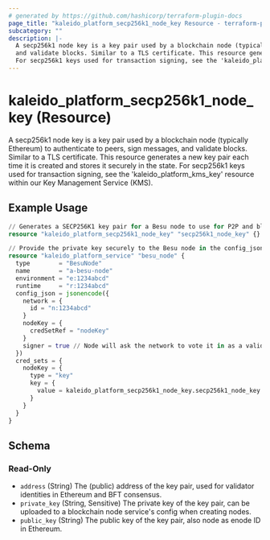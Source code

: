 ```yaml
---
# generated by https://github.com/hashicorp/terraform-plugin-docs
page_title: "kaleido_platform_secp256k1_node_key Resource - terraform-provider-kaleido"
subcategory: ""
description: |-
  A secp256k1 node key is a key pair used by a blockchain node (typically Ethereum) to authenticate to peers, sign messages,
  and validate blocks. Similar to a TLS certificate. This resource generates a new key pair each time it is created and stores it securely in the state.
  For secp256k1 keys used for transaction signing, see the 'kaleido_platform_kms_key' resource within our Key Management Service (KMS).
---
```


# kaleido_platform_secp256k1_node_key (Resource)

A secp256k1 node key is a key pair used by a blockchain node (typically Ethereum) to authenticate to peers, sign messages,
		 and validate blocks. Similar to a TLS certificate. This resource generates a new key pair each time it is created and stores it securely in the state.
		 For secp256k1 keys used for transaction signing, see the 'kaleido_platform_kms_key' resource within our Key Management Service (KMS).

## Example Usage

```terraform
// Generates a SECP256K1 key pair for a Besu node to use for P2P and block proposals
resource "kaleido_platform_secp256k1_node_key" "secp256k1_node_key" {}

// Provide the private key securely to the Besu node in the config_json via a cred set
resource "kaleido_platform_service" "besu_node" {
  type        = "BesuNode"
  name        = "a-besu-node"
  environment = "e:1234abcd"
  runtime     = "r:1234abcd"
  config_json = jsonencode({
    network = {
      id = "n:1234abcd"
    }
    nodeKey = {
      credSetRef = "nodeKey"
    }
    signer = true // Node will ask the network to vote it in as a validator
  })
  cred_sets = {
    nodeKey = {
      type = "key"
      key = {
        value = kaleido_platform_secp256k1_node_key.secp256k1_node_key.private_key
      }
    }
  }
}
```

<!-- schema generated by tfplugindocs -->
## Schema

### Read-Only

- `address` (String) The (public) address of the key pair, used for validator identities in Ethereum and BFT consensus.
- `private_key` (String, Sensitive) The private key of the key pair, can be uploaded to a blockchain node service's config when creating nodes.
- `public_key` (String) The public key of the key pair, also node as enode ID in Ethereum.
